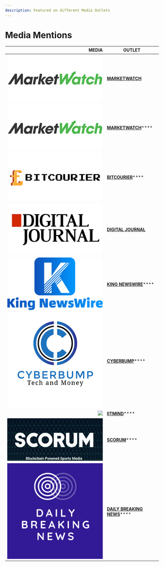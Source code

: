 ```yaml
---
description: Featured on different Media Outlets
---
```


# Media Mentions

|                                                                                      MEDIA | OUTLET                                                                                                                                                                               |
| -----------------------------------------------------------------------------------------: | ------------------------------------------------------------------------------------------------------------------------------------------------------------------------------------ |
|                                                          ![](../../.gitbook/assets/mw.png) | [**MARKETWATCH**](https://www.marketwatch.com/press-release/pankuku-finally-launches-its-e-commerce-platform-kuku-shop-2022-06-04?mod=search\_headline)                              |
|                                                ![](<../../.gitbook/assets/image (24).png>) | ​[**MARKETWATCH**](https://www.marketwatch.com/press-release/pankuku-project-announces-the-launch-date-of-their-ieo-sales-and-exchange-listings-2022-07-24?mod=search\_headline)**** |
|                             ![](<../../.gitbook/assets/bitcourier-transparent2-1 (1).png>) | [**BITCOURIER**](https://bitcourier.co.uk/news/pankuku-interview)****                                                                                                                |
|                                         ![](../../.gitbook/assets/Digital-Journal-NEW.jpg) | ****[**DIGITAL JOURNAL**](https://www.digitaljournal.com/pr/kuku-shop-app-now-available-on-google-play-store)****                                                                    |
|                       ![](<../../.gitbook/assets/King-News-Wire-logo-final-1 (1) (1).png>) | [**KING NEWSWIRE**](https://kingnewswire.com/kuku-shop-app-now-available-on-google-play-store/)****                                                                                  |
| <img src="../../.gitbook/assets/1_jr1992HCG4N1v65QSke10g.png" alt="" data-size="original"> | [**CYBERBUMP**](https://cyberbump.net/pankuku-token-on-binance-smart-chain-has-utility-for-days-and-stable-farms-with-a-dope-webshop/)****                                           |
|                                     ![](<../../.gitbook/assets/BTNZBzam\_400x400 (1).jpg>) | [**IITMIND**](https://www.iitmind.com/2022/04/pankuku-hyper-deflationary-rewards-token-based-on-bsc.html)****                                                                        |
|                                                  ![](../../.gitbook/assets/Scorum-ICO.png) | [**SCORUM**](https://scorum.com/en-us/other/@cryptoland/what-does-mission-and-vision-of-pankuku-project)****                                                                         |
|                                                     ![](../../.gitbook/assets/unnamed.jpg) | [**DAILY BREAKING NEWS**](https://dailybreakingsnews.com/pankuku-finally-launches-its-e-commerce-platform-kuku-shop/)****                                                            |
